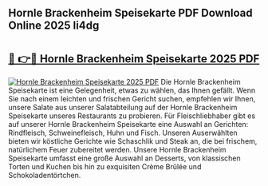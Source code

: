 ## Hornle Brackenheim Speisekarte PDF Download Online 2025 li4dg

# <h2><a href="http://gc6oqr.nevu.top/?p=Hornle+Brackenheim+Speisekarte">🔗 👉🔴 Hornle Brackenheim Speisekarte 2025 PDF</a></h2>

[![Hornle Brackenheim Speisekarte 2025 PDF](https://i.imgur.com/dBaPXMq.png)](http://gc6oqr.nevu.top/?p=Hornle+Brackenheim+Speisekarte)
Die Hornle Brackenheim Speisekarte ist eine Gelegenheit, etwas zu wählen, das Ihnen gefällt. Wenn Sie nach einem leichten und frischen Gericht suchen, empfehlen wir Ihnen, unsere Salate aus unserer Salatabteilung auf der Hornle Brackenheim Speisekarte unseres Restaurants zu probieren. Für Fleischliebhaber gibt es auf unserer Hornle Brackenheim Speisekarte eine Auswahl an Gerichten: Rindfleisch, Schweinefleisch, Huhn und Fisch. Unseren Auserwählten bieten wir köstliche Gerichte wie Schaschlik und Steak an, die bei frischem, natürlichem Feuer zubereitet werden. Unsere Hornle Brackenheim Speisekarte umfasst eine große Auswahl an Desserts, von klassischen Torten und Kuchen bis hin zu exquisiten Crème Brûlée und Schokoladentörtchen.
